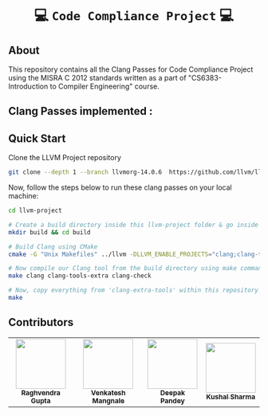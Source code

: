 <div align="center">

# 💻 `Code Compliance Project` 💻 

</div>

## About

This repository contains all the Clang Passes for Code Compliance Project using the MISRA C 2012 standards written as a part of "CS6383-Introduction to Compiler Engineering" course.

## Clang Passes implemented :


## Quick Start

Clone the LLVM Project repository

```bash
git clone --depth 1 --branch llvmorg-14.0.6  https://github.com/llvm/llvm-project/
```

Now, follow the steps below to run these clang passes on your local machine:

```bash
cd llvm-project

# Create a build directory inside this llvm-project folder & go inside the build folder
mkdir build && cd build

# Build Clang using CMake
cmake -G "Unix Makefiles" ../llvm -DLLVM_ENABLE_PROJECTS="clang;clang-tools-extra" -DLLVM_BUILD_TESTS=ON

# Now compile our Clang tool from the build directory using make command
make clang clang-tools-extra clang-check

# Now, copy everything from 'clang-extra-tools' within this repository into 'llvm-project/clang-extra-tools' and compile our new tools by running make from the build directory
make
```


## Contributors

<table>
  <tr>
  <td align="center"><a href="https://github.com/raghav9-97/"><img src="https://avatars.githubusercontent.com/raghav9-97" width="100px;" alt=""/><br /><sub><b>Raghvendra Gupta</b></sub></a></td>
  <td align="center"><a href="https://github.com/Venky-8/"><img src="https://avatars.githubusercontent.com/Venky-8" width="100px;" alt=""/><br /><sub><b>Venkatesh Mangnale</b></sub></a></td>
  <td align="center"><a href="https://github.com/deepak1h/"><img src="https://avatars.githubusercontent.com/deepak1h" width="100px;" alt=""/><br /><sub><b>Deepak Pandey</b></sub></a></td>
  <td align="center"><a href="https://github.com/kush9255/"><img src="https://avatars.githubusercontent.com/kush9255" width="100px;" alt=""/><br /><sub><b>Kushal Sharma</b></sub></a></td>
  </tr>
</table>
